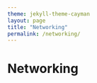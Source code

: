 ```yaml
---
theme: jekyll-theme-cayman
layout: page
title: "Networking"
permalink: /networking/
---
```


# Networking
